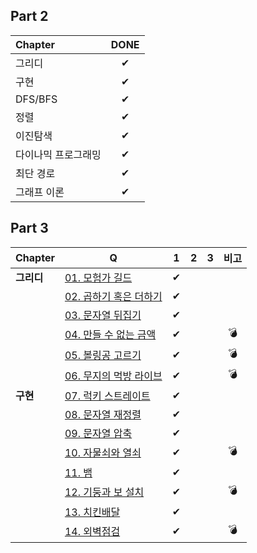 ## Part 2
| Chapter             | DONE |
| :------------------ | :--: |
| 그리디              |  ✔   |
| 구현                |  ✔   |
| DFS/BFS             |  ✔   |
| 정렬                |  ✔   |
| 이진탐색            |  ✔   |
| 다이나믹 프로그래밍 |  ✔   |
| 최단 경로           |  ✔   |
| 그래프 이론         |  ✔   |





## Part 3
| Chapter | Q                      | 1    | 2    | 3    |비고|
| ------- | ---------------------- | :--: |  :--: |  :--: |:--: |
| **그리디**  | [01. 모험가 길드](https://github.com/Minimoa/TIC/blob/main/Part%203/01.md)        |  ✔     |      |      | |
|         | [02. 곱하기 혹은 더하기](https://github.com/Minimoa/TIC/blob/main/Part%203/02.md)  |✔      |      |      ||
|         | [03. 문자열 뒤집기](https://github.com/Minimoa/TIC/blob/main/Part%203/03.md)       | ✔     |      |      ||
|         | [04. 만들 수 없는 금액](https://github.com/Minimoa/TIC/blob/main/Part%203/04.md)  |  ✔   |      |      |💣|
|         | [05. 볼링공 고르기](https://github.com/Minimoa/TIC/blob/main/Part%203/05.md)      |    ✔ |      |      |💣|
|         | [06. 무지의 먹방 라이브](https://github.com/Minimoa/TIC/blob/main/Part%203/06.md) |    ✔  |      |      |💣|
| **구현** |[07. 럭키 스트레이트](https://github.com/Minimoa/TIC/blob/main/Part%203/07.md)    |     ✔  |      |      ||
|         |[08. 문자열 재정렬](https://github.com/Minimoa/TIC/blob/main/Part%203/08.md)    |     ✔  |      |      ||
|         |[09. 문자열 압축](https://github.com/Minimoa/TIC/blob/main/Part%203/09.md)    |     ✔  |      |      ||
|         |[10. 자물쇠와 열쇠](https://github.com/Minimoa/TIC/blob/main/Part%203/10.md)    |     ✔  |      |      |💣|
|         |[11. 뱀](https://github.com/Minimoa/TIC/blob/main/Part%203/11.md)    |     ✔  |      |      ||
|         |[12. 기둥과 보 설치](https://github.com/Minimoa/TIC/blob/main/Part%203/12.md)    |     ✔  |      |      |💣|
|         |[13. 치킨배달](https://github.com/Minimoa/TIC/blob/main/Part%203/13.md)    |  ✔    |      |      ||
|         |[14. 외벽점검](https://github.com/Minimoa/TIC/blob/main/Part%203/14.md)    |   ✔   |      |      |💣|




